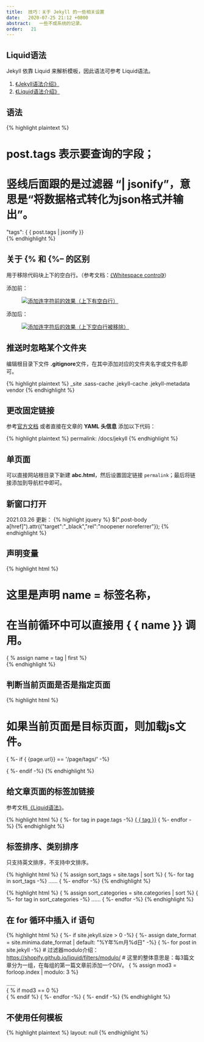 ```yaml
---
title:  技巧：关于 Jekyll 的一些相关设置 
date:   2020-07-25 21:12 +0800
abstract:   一些不成系统的记录。
order:   21
---
```


## Liquid语法

Jekyll 依靠 Liquid 来解析模板，因此语法可参考 Liquid语法。
1. [《Jekyll语法介绍》](https://jekyllrb.com/docs/liquid/)
2. [《Liquid语法介绍》](https://shopify.github.io/liquid/basics/introduction/)

## 语法

{% highlight plaintext %}
# post.tags 表示要查询的字段；
# 竖线后面跟的是过滤器 “| jsonify”，意思是“将数据格式转化为json格式并输出”。
"tags": { { post.tags | jsonify }}   
{% endhighlight %}

## 关于 <b>&#123;&#37;</b> 和 <b>&#123;&#37;&#8211;</b> 的区别

用于移除代码块上下的空白行。（参考文档：[《Whitespace control》](https://shopify.dev/docs/themes/liquid/reference/basics/whitespace)）

添加前：

<figure class="post-body-img-figure">
    <div class="row justify-content-center">
        <div class="col-12 col-lg-12">
            <a class="d-block" href="{{ site.baseurl | relative_url }}/assets/post/2020-07-25-some-related-settings-of-Jekyll/not_add_hyphen.png">
                <img class="w-100" src="{{ site.baseurl | relative_url }}/assets/post/2020-07-25-some-related-settings-of-Jekyll/not_add_hyphen.png" alt="添加连字符前的效果（上下有空白行）">
            </a>
        </div>
    </div>
</figure>

添加后：

<figure class="post-body-img-figure">
    <div class="row justify-content-center">
        <div class="col-12 col-lg-12">
            <a class="d-block" href="{{ site.baseurl | relative_url }}/assets/post/2020-07-25-some-related-settings-of-Jekyll/add_hyphen.png">
                <img class="w-100" src="{{ site.baseurl | relative_url }}/assets/post/2020-07-25-some-related-settings-of-Jekyll/add_hyphen.png" alt="添加连字符后的效果（上下空白行被移除）">
            </a>
        </div>
    </div>
</figure>

## 推送时忽略某个文件夹

编辑根目录下文件 <b>.gitignore</b>文件，在其中添加对应的文件夹名字或文件名即可。

{% highlight plaintext %}
_site
.sass-cache
.jekyll-cache
.jekyll-metadata
vendor
{% endhighlight %}


## 更改固定链接

参考[官方文档](http://jekyllcn.com/docs/permalinks/)
或者直接在文章的 <b>YAML 头信息</b> 添加以下代码：

{% highlight plaintext %}
permalink: /docs/jekyll 
{% endhighlight %}

## 单页面

可以直接网站根目录下新建 <b>abc.html</b>，然后设置固定链接 `permalink`；最后将链接添加到导航栏中即可。

## 新窗口打开

2021.03.26 更新：
{% highlight jquery %}
$(".post-body a[href]").attr({"target":"_black","rel":"noopener noreferrer"});
{% endhighlight %}

## 声明变量

{% highlight html %}
# 这里是声明 name = 标签名称，
# 在当前循环中可以直接用 { { name }} 调用。
{ % assign name = tag | first %}    
{% endhighlight %}

## 判断当前页面是否是指定页面

{% highlight html %}
# 如果当前页面是目标页面，则加载js文件。
{ %- if { {page.url}} == '/page/tags/' -%}
<script src='{ { "/assets/js/wzm_tags.js" | relative_url }}'></script> 
{ %- endif -%}
{% endhighlight %}

## 给文章页面的标签加链接

参考文档[《Liquid语法》](https://www.jianshu.com/p/4224b8ea0ec0)。

{% highlight html %}
{ %- for tag in page.tags -%}
<a href="/page/tags/#{ { tag }}">{ { tag }}</a>
{ %- endfor -%}
{% endhighlight %}


## 标签排序、类别排序

只支持英文排序，不支持中文排序。

{% highlight html %}
{ % assign sort_tags = site.tags | sort %}
{ %- for tag in sort_tags -%}
……
{ %- endfor -%}
{% endhighlight %}

{% highlight html %}
{ % assign sort_categories = site.categories | sort %}
{ %- for tag in sort_categories -%}
……
{ %- endfor -%}
{% endhighlight %}


## 在 for 循环中插入 if 语句

{% highlight html %}
{ %- if site.jekyll.size > 0 -%}
{ %- assign date_format = site.minima.date_format | default: "%Y年%m月%d日" -%}
{ %- for post in site.jekyll -%}
    # 过滤器modulo介绍：https://shopify.github.io/liquid/filters/modulo/
    # 这里的整体意思是：每3篇文章分为一组，在每组的第一篇文章前添加一个DIV。
    { % assign mod3 = forloop.index | modulo: 3 %}
    <article class="card collections-loop-item">
    ……
    </article>
    { % if mod3 == 0 %}
        <div class="w-100"></div>
    { % endif %}
{ %- endfor -%}
{ %- endif -%}
{% endhighlight %}

## 不使用任何模板

{% highlight plaintext %}
layout: null
{% endhighlight %}
